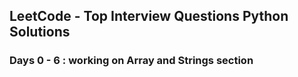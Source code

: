 
## LeetCode - Top Interview Questions Python Solutions

### Days 0 - 6 : working on Array and Strings section

